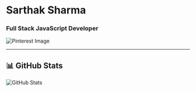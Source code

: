 # Sarthak Sharma

### Full Stack JavaScript Developer

![Pinterest Image](https://i.pinimg.com/originals/79/9e/0d/799e0d7779f6ea6c3a89885ff60c55af.gif)

---

## 📊 GitHub Stats

![GitHub Stats](https://nirzak-streak-stats.vercel.app/?user=ssarthaks&theme=dark&hide_border=false)

